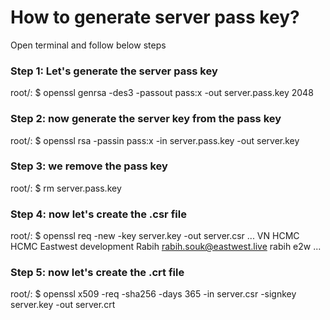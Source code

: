 # How to generate server pass key?

Open terminal and follow below steps

### Step 1: Let's generate the server pass key
root/: $ openssl genrsa -des3 -passout pass:x -out server.pass.key 2048

### Step 2: now generate the server key from the pass key
root/: $ openssl rsa -passin pass:x -in server.pass.key -out server.key

### Step 3:  we remove the pass key
root/: $ rm server.pass.key

### Step 4: now let's create the .csr file
root/: $ openssl req -new -key server.key -out server.csr
...
VN
HCMC
HCMC
Eastwest
development
Rabih
rabih.souk@eastwest.live
rabih
e2w
...

### Step 5: now let's create the .crt file
root/: $ openssl x509 -req -sha256 -days 365 -in server.csr -signkey server.key -out server.crt
